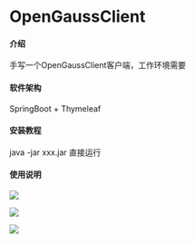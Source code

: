 # OpenGaussClient

#### 介绍
手写一个OpenGaussClient客户端，工作环境需要

#### 软件架构
SpringBoot + Thymeleaf


#### 安装教程

java -jar xxx.jar 直接运行

#### 使用说明

![](https://img2023.cnblogs.com/blog/1923677/202309/1923677-20230912155638762-1028686046.png)

![](https://img2023.cnblogs.com/blog/1923677/202309/1923677-20230912155726460-887189554.png)

![](https://img2023.cnblogs.com/blog/1923677/202309/1923677-20230912155807599-1820754714.png)
